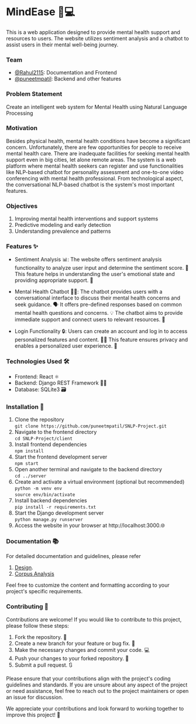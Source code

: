 # MindEase 🧠💻

This is a web application designed to provide mental health support and resources to users. The website utilizes sentiment analysis and a chatbot to assist users in their mental well-being journey.

### Team
- [@Rahul2115](https://github.com/Rahul2115): Documentation and Frontend
- [@puneetmpatil](https://github.com/puneetmpatil): Backend and other features

### Problem Statement
Create an intelligent web system for Mental Health using Natural Language Processing

### Motivation
Besides physical health, mental health conditions have become a significant concern. Unfortunately, there are few opportunities for people to receive mental health care. There are inadequate facilities for seeking mental health support even in big cities, let alone remote areas. The system is a web platform where mental health seekers can register and use functionalities like NLP-based chatbot for personality assessment and one-to-one video conferencing with mental health professional. From technological aspect, the conversational NLP-based chatbot is the system's most important features.

### Objectives
1. Improving mental health interventions and support systems
2. Predictive modeling and early detection
3. Understanding prevalence and patterns

### Features ✨

- Sentiment Analysis 📊: The website offers sentiment analysis functionality to analyze user input and determine the sentiment score. 📝 This feature helps in understanding the user's emotional state and providing appropriate support. 🌟

- Mental Health Chatbot 🤖💬: The chatbot provides users with a conversational interface to discuss their mental health concerns and seek guidance. 🗣️ It offers pre-defined responses based on common mental health questions and concerns. 💡 The chatbot aims to provide immediate support and connect users to relevant resources. 🤝

- Login Functionality 🔒: Users can create an account and log in to access personalized features and content. 🙋‍♂️ This feature ensures privacy and enables a personalized user experience. 🔐

### Technologies Used 🛠️

- Frontend: React ⚛️
- Backend: Django REST Framework 🐍🔥
- Database: SQLite3 🗃️

### Installation 🚀

<ol>
<li>Clone the repository<br>
   <code>git clone https://github.com/puneetmpatil/SNLP-Project.git</code></li>
<li>Navigate to the frontend directory<br>
   <code>cd SNLP-Project/client
</code></li>
<li>Install frontend dependencies<br>
   <code>npm install</code></li>
<li>Start the frontend development server<br>
   <code>npm start</code></li>
<li>Open another terminal and navigate to the backend directory<br>
   <code>cd ../server</code></li>
<li>Create and activate a virtual environment (optional but recommended)<br>
   <code>python -m venv env</code><br>
   <code>source env/bin/activate</code>
</li>
<li>Install backend dependencies<br>
   <code>pip install -r requirements.txt
</code></li>
<li>Start the Django development server<br>
   <code>python manage.py runserver
</code></li>
<li>Access the website in your browser at http://localhost:3000.🌐</li>
</ol>

### Documentation 📚

For detailed documentation and guidelines, please refer 
1. [Design](https://docs.google.com/document/d/1DkrpyZCXnOh4Z0fnQxlSuSDz-lu8j7I5G3NI1BbpETs/edit?usp=sharing).
2. [Corpus Analysis](https://docs.google.com/document/d/1FTwDIgGIQv-zBlKOTKI0_NwzTqOm4r9gaalc5KRSfa4/edit?usp=sharing)

Feel free to customize the content and formatting according to your project's specific requirements.


### Contributing 👥

Contributions are welcome! If you would like to contribute to this project, please follow these steps:

1. Fork the repository. 🍴
2. Create a new branch for your feature or bug fix. 🌿
3. Make the necessary changes and commit your code. 💻
4. Push your changes to your forked repository. 🚀
5. Submit a pull request. 🔃

Please ensure that your contributions align with the project's coding guidelines and standards. If you are unsure about any aspect of the project or need assistance, feel free to reach out to the project maintainers or open an issue for discussion.

We appreciate your contributions and look forward to working together to improve this project! 👏

